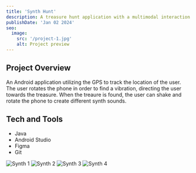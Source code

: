 ```yaml
---
title: 'Synth Hunt'
description: A treasure hunt application with a multimodal interaction synth treasure.
publishDate: 'Jan 02 2024'
seo:
  image:
    src: '/project-1.jpg'
    alt: Project preview
---
```


<!--![Project preview](/project-1.jpg)-->

## Project Overview

An Android application utilizing the GPS to track the location of the user. The user rotates the phone in order to find a vibration, directing the user towards the treasure. When the treaure is found, the user can shake and rotate the phone to create different synth sounds.

## Tech and Tools

- Java
- Android Studio
- Figma
- Git

![Synth 1](/astro-portfolio/synth-1.png)
![Synth 2](/astro-portfolio/synth-2.png)
![Synth 3](/astro-portfolio/synth-3.png)
![Synth 4](/astro-portfolio/synth-4.png)